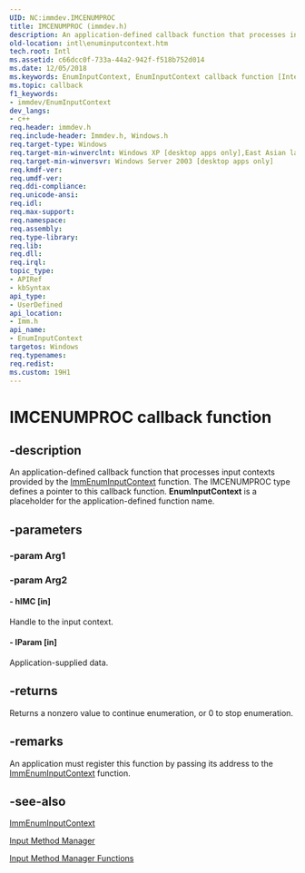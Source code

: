 ```yaml
---
UID: NC:immdev.IMCENUMPROC
title: IMCENUMPROC (immdev.h)
description: An application-defined callback function that processes input contexts provided by the ImmEnumInputContext function.
old-location: intl\enuminputcontext.htm
tech.root: Intl
ms.assetid: c66dcc0f-733a-44a2-942f-f518b752d014
ms.date: 12/05/2018
ms.keywords: EnumInputContext, EnumInputContext callback function [Internationalization for Windows Applications], IMCENUMPROC, IMCENUMPROC callback, _win32_EnumInputContext, imm/EnumInputContext, intl.enuminputcontext
ms.topic: callback
f1_keywords:
- immdev/EnumInputContext
dev_langs:
- c++
req.header: immdev.h
req.include-header: Immdev.h, Windows.h
req.target-type: Windows
req.target-min-winverclnt: Windows XP [desktop apps only],East Asian language support installed.
req.target-min-winversvr: Windows Server 2003 [desktop apps only]
req.kmdf-ver: 
req.umdf-ver: 
req.ddi-compliance: 
req.unicode-ansi: 
req.idl: 
req.max-support: 
req.namespace: 
req.assembly: 
req.type-library: 
req.lib: 
req.dll: 
req.irql: 
topic_type:
- APIRef
- kbSyntax
api_type:
- UserDefined
api_location:
- Imm.h
api_name:
- EnumInputContext
targetos: Windows
req.typenames: 
req.redist: 
ms.custom: 19H1
---
```


# IMCENUMPROC callback function


## -description


An application-defined callback function that processes input contexts provided by the <a href="https://docs.microsoft.com/windows/desktop/api/imm/nf-imm-immenuminputcontext">ImmEnumInputContext</a> function. The IMCENUMPROC type defines a pointer to this callback function. <b>EnumInputContext</b> is a placeholder for the application-defined function name.


## -parameters




### -param Arg1


### -param Arg2








#### - hIMC [in]

Handle to the input context.


#### - lParam [in]

Application-supplied data.


## -returns



Returns a nonzero value to continue enumeration, or 0 to stop enumeration.




## -remarks



An application must register this function by passing its address to the <a href="https://docs.microsoft.com/windows/desktop/api/imm/nf-imm-immenuminputcontext">ImmEnumInputContext</a> function.




## -see-also




<a href="https://docs.microsoft.com/windows/desktop/api/imm/nf-imm-immenuminputcontext">ImmEnumInputContext</a>



<a href="https://docs.microsoft.com/windows/desktop/Intl/input-method-manager">Input Method Manager</a>



<a href="https://docs.microsoft.com/windows/desktop/Intl/input-method-manager-functions">Input Method Manager Functions</a>
 

 


